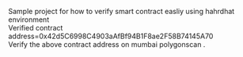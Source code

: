 Sample project for how to verify smart contract easliy using hahrdhat environment<br/>
Verified contract address=0x42d5C6998C4903aAfBf94B1F8ae2F58B74145A70<br/>
Verify the above contract address on mumbai polygonscan .
